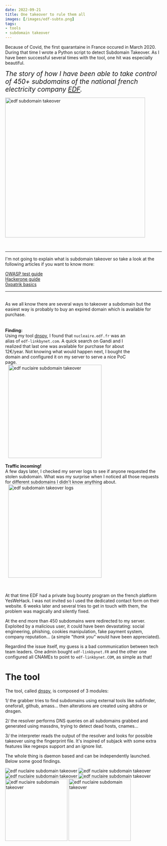```yaml
---
date: 2022-09-21
title: One takeover to rule them all
images: [/images/edf-subto.png]
tags:
- tools
- subdomain takeover
---
```

Because of Covid, the first quarantaine in France occured in March 2020.
During that time I wrote a Python script to detect Subdomain Takeover.
As I have been successful several times with the tool, one hit was especially beautiful.

<span style="font-size:1.5em;">*The story of how I have been able to take control of 450+ subdomains of the national french electricity company [EDF](https://www.edf.fr/).*</span>

<a href="/images/edf-subto.png" target="_blank"><img src="/images/edf-subto.png" alt="edf subdomain takeover" height="450" /></a>

<br>
<hr>
I'm not going to explain what is subdomain takeover so take a look at the following articles if you want to know more:

[OWASP test guide](https://owasp.org/www-project-web-security-testing-guide/latest/4-Web_Application_Security_Testing/02-Configuration_and_Deployment_Management_Testing/10-Test_for_Subdomain_Takeover)  
[Hackerone guide](https://www.hackerone.com/application-security/guide-subdomain-takeovers)  
[0xpatrik basics](https://0xpatrik.com/subdomain-takeover-basics/)  
<hr>

<br>
As we all know there are several ways to takeover a subdomain but the easiest way is probably to buy an expired domain which is available for purchase.
<br><br><br>

<div style="float:left;width:420px">
    <b>Finding:</b><br>
    Using my tool <a href="https://github.com/gwen001/dnspy">dnspy</a>, I found that <code>nucleaire.edf.fr</code> was an alias of <code>edf-linkbynet.com</code>.  
    A quick search on Gandi and I realized that last one was available for purchase for about 12€/year.  
    Not knowing what would happen next, I bought the domain and configured it on my server to serve a nice PoC page.
</div>
<img hspace="10" src="/images/edf-subto-nucleaire.png" alt="edf nuclaire subdomain takeover" height="300" />
<div style="clear:both;"></div>

<br>
<div style="float:left;width:510px">
    <b>Traffic incoming!</b><br>
    A few days later, I checked my server logs to see if anyone requested the stolen subdomain.
    What was my surprise when I noticed all those requests for different subdomains I didn't know anything about.
</div>
<a href="/images/edf-subto-logs.png" target="_blank"><img hspace="10" src="/images/edf-subto-logs.png" alt="edf subdomain takeover logs" height="300" /></a>
<div style="clear:both;"></div>

<br><br>
At that time EDF had a private bug bounty program on the french platform YesWeHack.
I was not invited so I used the dedicated contact form on their website.
6 weeks later and several tries to get in touch with them, the problem was magically and silently fixed.

At the end more than 450 subdomains were redirected to my server.
Exploited by a malicious user, it could have been devastating: social engineering, phishing, cookies manipulation, fake payment system, company reputation...
(a simple *"thank you"* would have been appreciated).

Regardind the issue itself, my guess is a bad communication between tech team leaders.
One admin bought <code>edf-linkbynet.FR</code> and the other one configured all CNAMEs to point to <code>edf-linkbynet.COM</code>, as simple as that!


# The tool

The tool, called [dnspy](https://github.com/gwen001/dnspy), is composed of 3 modules:

1/ the grabber tries to find subdomains using external tools like subfinder, oneforall, github, amass... then alterations are created using altdns or dnsgen.

2/ the resolver performs DNS queries on all subdomains grabbed and generated using massdns, trying to detect dead hosts, cnames...

3/ the interpreter reads the output of the resolver and looks for possible takeover using the fingerprint file.
It's inspired of subjack with some extra features like regexps support and an ignore list.

The whole thing is daemon based and can be independently launched. Below some good findings.

<img src="/images/dnspy-acef.png" alt="edf nuclaire subdomain takeover" />
<img src="/images/dnspy-bred.png" alt="edf nuclaire subdomain takeover" />
<img src="/images/dnspy-ce-picardie.png" alt="edf nuclaire subdomain takeover" />
<img src="/images/dnspy-bpce.png" alt="edf nuclaire subdomain takeover" />
<img src="/images/dnspy-jeunesse-gouv.png" alt="edf nuclaire subdomain takeover" height="200" />
<img src="/images/dnspy-hillary.png" alt="edf nuclaire subdomain takeover" height="200" />

